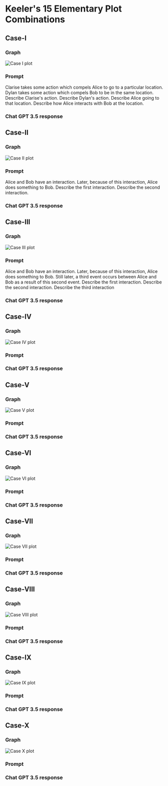 # Keeler's 15 Elementary Plot Combinations
## Case-I
### Graph
![Case I plot](../networks/case-I.svg)
### Prompt
Clarise takes some action which compels Alice to go to a particular location.
Dylan takes some action which compels Bob to be in the same location.
Describe Clarise's action. Describe Dylan's action. Describe Alice going to that location. Describe how Alice interacts with Bob at the location.
### Chat GPT 3.5 response
## Case-II
### Graph
![Case II plot](../networks/case-II.svg)
### Prompt
Alice and Bob have an interaction. Later, because of this interaction, Alice does something to Bob. Describe the first interaction. Describe the second interaction.
### Chat GPT 3.5 response
## Case-III
### Graph
![Case III plot](../networks/case-III.svg)
### Prompt
Alice and Bob have an interaction. Later, because of this interaction, Alice does something to Bob. Still later, a third event occurs between Alice and Bob as a result of this second event. Describe the first interaction. Describe the second interaction. Describe the third interaction
### Chat GPT 3.5 response
## Case-IV
### Graph
![Case IV plot](../networks/case-IV.svg)
### Prompt

### Chat GPT 3.5 response
## Case-V
### Graph
![Case V plot](../networks/case-V.svg)
### Prompt

### Chat GPT 3.5 response
## Case-VI
### Graph
![Case VI plot](../networks/case-VI.svg)
### Prompt

### Chat GPT 3.5 response
## Case-VII
### Graph
![Case VII plot](../networks/case-VII.svg)
### Prompt

### Chat GPT 3.5 response
## Case-VIII
### Graph
![Case VIII plot](../networks/case-VIII.svg)
### Prompt

### Chat GPT 3.5 response
## Case-IX
### Graph
![Case IX plot](../networks/case-IX.svg)
### Prompt

### Chat GPT 3.5 response
## Case-X
### Graph
![Case X plot](../networks/case-X.svg)
### Prompt

### Chat GPT 3.5 response

